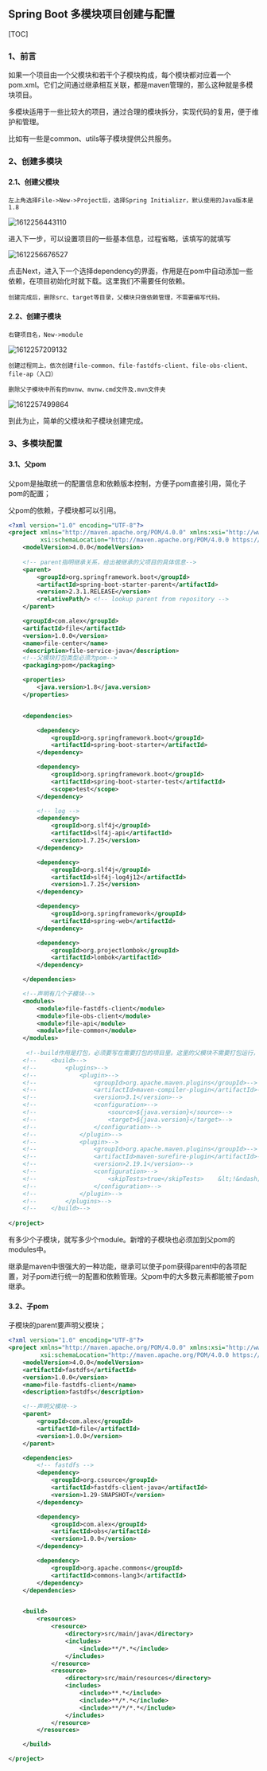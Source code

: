 ## Spring Boot 多模块项目创建与配置

[TOC]

### 1、前言

如果一个项目由一个父模块和若干个子模块构成，每个模块都对应着一个pom.xml。它们之间通过继承相互关联，都是maven管理的，那么这种就是多模块项目。

多模块适用于一些比较大的项目，通过合理的模块拆分，实现代码的复用，便于维护和管理。

比如有一些是common、utils等子模块提供公共服务。

### 2、创建多模块

#### 2.1、创建父模块

`左上角选择File->New->Project后，选择Spring Initializr，默认使用的Java版本是1.8`

![1612256443110](Spring%20Boot%20%E5%A4%9A%E6%A8%A1%E5%9D%97%E9%A1%B9%E7%9B%AE%E5%88%9B%E5%BB%BA%E4%B8%8E%E9%85%8D%E7%BD%AE.assets/1612256443110.png)

进入下一步，可以设置项目的一些基本信息，过程省略，该填写的就填写

![1612256676527](Spring%20Boot%20%E5%A4%9A%E6%A8%A1%E5%9D%97%E9%A1%B9%E7%9B%AE%E5%88%9B%E5%BB%BA%E4%B8%8E%E9%85%8D%E7%BD%AE.assets/1612256676527.png)

点击Next，进入下一个选择dependency的界面，作用是在pom中自动添加一些依赖，在项目初始化时就下载。这里我们不需要任何依赖。

`创建完成后，删除src、target等目录，父模块只做依赖管理，不需要编写代码。`

#### 2.2、创建子模块

`右键项目名，New->module`

![1612257209132](Spring%20Boot%20%E5%A4%9A%E6%A8%A1%E5%9D%97%E9%A1%B9%E7%9B%AE%E5%88%9B%E5%BB%BA%E4%B8%8E%E9%85%8D%E7%BD%AE.assets/1612257209132.png)

`创建过程同上，依次创建file-common、file-fastdfs-client、file-obs-client、file-ap（入口）`

`删除父子模块中所有的mvnw、mvnw.cmd文件及.mvn文件夹`

![1612257499864](Spring%20Boot%20%E5%A4%9A%E6%A8%A1%E5%9D%97%E9%A1%B9%E7%9B%AE%E5%88%9B%E5%BB%BA%E4%B8%8E%E9%85%8D%E7%BD%AE.assets/1612257499864.png)

到此为止，简单的父模块和子模块创建完成。

### 3、多模块配置

#### 3.1、父pom

父pom是抽取统一的配置信息和依赖版本控制，方便子pom直接引用，简化子pom的配置；

父pom的依赖，子模块都可以引用。

~~~xml
<?xml version="1.0" encoding="UTF-8"?>
<project xmlns="http://maven.apache.org/POM/4.0.0" xmlns:xsi="http://www.w3.org/2001/XMLSchema-instance"
         xsi:schemaLocation="http://maven.apache.org/POM/4.0.0 https://maven.apache.org/xsd/maven-4.0.0.xsd">
    <modelVersion>4.0.0</modelVersion>
    
    <!-- parent指明继承关系，给出被继承的父项目的具体信息-->
    <parent>
        <groupId>org.springframework.boot</groupId>
        <artifactId>spring-boot-starter-parent</artifactId>
        <version>2.3.1.RELEASE</version>
        <relativePath/> <!-- lookup parent from repository -->
    </parent>

    <groupId>com.alex</groupId>
    <artifactId>file</artifactId>
    <version>1.0.0</version>
    <name>file-center</name>
    <description>file-service-java</description>
    <!--父模块打包类型必须为pom-->
    <packaging>pom</packaging>

    <properties>
        <java.version>1.8</java.version>
    </properties>


    <dependencies>

        <dependency>
            <groupId>org.springframework.boot</groupId>
            <artifactId>spring-boot-starter</artifactId>
        </dependency>

        <dependency>
            <groupId>org.springframework.boot</groupId>
            <artifactId>spring-boot-starter-test</artifactId>
            <scope>test</scope>
        </dependency>

        <!-- log -->
        <dependency>
            <groupId>org.slf4j</groupId>
            <artifactId>slf4j-api</artifactId>
            <version>1.7.25</version>
        </dependency>

        <dependency>
            <groupId>org.slf4j</groupId>
            <artifactId>slf4j-log4j12</artifactId>
            <version>1.7.25</version>
        </dependency>

        <dependency>
            <groupId>org.springframework</groupId>
            <artifactId>spring-web</artifactId>
        </dependency>

        <dependency>
            <groupId>org.projectlombok</groupId>
            <artifactId>lombok</artifactId>
        </dependency>

    </dependencies>

    <!--声明有几个子模块-->
    <modules>
        <module>file-fastdfs-client</module>
        <module>file-obs-client</module>
        <module>file-api</module>
        <module>file-common</module>
    </modules>
    
     <!--build作用是打包，必须要写在需要打包的项目里。这里的父模块不需要打包运行，所以删掉。-->
    <!--    <build>-->
    <!--        <plugins>-->
    <!--            <plugin>-->
    <!--                <groupId>org.apache.maven.plugins</groupId>-->
    <!--                <artifactId>maven-compiler-plugin</artifactId>-->
    <!--                <version>3.1</version>-->
    <!--                <configuration>-->
    <!--                    <source>${java.version}</source>-->
    <!--                    <target>${java.version}</target>-->
    <!--                </configuration>-->
    <!--            </plugin>-->
    <!--            <plugin>-->
    <!--                <groupId>org.apache.maven.plugins</groupId>-->
    <!--                <artifactId>maven-surefire-plugin</artifactId>-->
    <!--                <version>2.19.1</version>-->
    <!--                <configuration>-->
    <!--                    <skipTests>true</skipTests>    &lt;!&ndash;默认关掉单元测试 &ndash;&gt;-->
    <!--                </configuration>-->
    <!--            </plugin>-->
    <!--        </plugins>-->
    <!--    </build>-->
    
</project>
~~~

有多少个子模块，就写多少个module。新增的子模块也必须加到父pom的modules中。

继承是maven中很强大的一种功能，继承可以使子pom获得parent中的各项配置，对子pom进行统一的配置和依赖管理。父pom中的大多数元素都能被子pom继承。

#### 3.2、子pom

子模块的parent要声明父模块；

~~~xml
<?xml version="1.0" encoding="UTF-8"?>
<project xmlns="http://maven.apache.org/POM/4.0.0" xmlns:xsi="http://www.w3.org/2001/XMLSchema-instance"
         xsi:schemaLocation="http://maven.apache.org/POM/4.0.0 https://maven.apache.org/xsd/maven-4.0.0.xsd">
    <modelVersion>4.0.0</modelVersion>
    <artifactId>fastdfs</artifactId>
    <version>1.0.0</version>
    <name>file-fastdfs-client</name>
    <description>fastdfs</description>

    <!--声明父模块-->
    <parent>
        <groupId>com.alex</groupId>
        <artifactId>file</artifactId>
        <version>1.0.0</version>
    </parent>

    <dependencies>
        <!-- fastdfs -->
        <dependency>
            <groupId>org.csource</groupId>
            <artifactId>fastdfs-client-java</artifactId>
            <version>1.29-SNAPSHOT</version>
        </dependency>

        <dependency>
            <groupId>com.alex</groupId>
            <artifactId>obs</artifactId>
            <version>1.0.0</version>
        </dependency>

        <dependency>
            <groupId>org.apache.commons</groupId>
            <artifactId>commons-lang3</artifactId>
        </dependency>
    </dependencies>


    <build>
        <resources>
            <resource>
                <directory>src/main/java</directory>
                <includes>
                    <include>**/*.*</include>
                </includes>
            </resource>
            <resource>
                <directory>src/main/resources</directory>
                <includes>
                    <include>**.*</include>
                    <include>**/*.*</include>
                    <include>**/*/*.*</include>
                </includes>
            </resource>
        </resources>

    </build>

</project>
~~~





